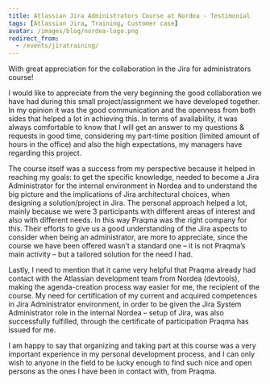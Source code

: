 ```yaml
---
title: Atlassian Jira Administrators Course at Nordea - Testimonial
tags: [Atlassian Jira, Training, Customer case]
avatar: /images/blog/nordea-logo.png
redirect_from:
  - /events/jiratraining/
---
```


With great appreciation for the collaboration in the Jira for administrators course!<!--break-->

I would like to appreciate from the very beginning the good collaboration we have had during this small project/assignment we have developed together. In my opinion it was the good communication and the openness from both sides that helped a lot in achieving this. In terms of availability, it was always comfortable to know that I will get an answer to my questions & requests in good time, considering my part-time position (limited amount of hours in the office) and also the high expectations, my managers have regarding this project.

The course itself was a success from my perspective because it helped in reaching my goals: to get the specific knowledge, needed to become a Jira Administrator for the internal environment in Nordea and to understand the big picture and the implications of Jira architectural choices, when designing a solution/project in Jira. The personal approach helped a lot, mainly because we were 3 participants with different areas of interest and also with different needs. In this way Praqma was the right company for this. Their efforts to give us a good understanding of the Jira aspects to consider when being an administrator, are more to appreciate, since the course we have been offered wasn’t a standard one – it is not Praqma’s main activity – but a tailored solution for the need I had.

Lastly, I need to mention that it came very helpful that Praqma already had contact with the Atlassian development team from Nordea (devtools), making the agenda-creation process way easier for me, the recipient of the course. My need for certification of my current and acquired competences in Jira Administrator environment, in order to be given the Jira System Administrator role in the internal Nordea – setup of Jira, was also successfully fulfilled, through the certificate of participation Praqma has issued for me.

I am happy to say that organizing and taking part at this course was a very important experience in my personal development process, and I can only wish to anyone in the field to be lucky enough to find such nice and open persons as the ones I have been in contact with, from Praqma.
